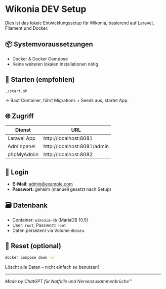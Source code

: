 # Wikonia DEV Setup

Dies ist das lokale Entwicklungssetup für Wikonia, basierend auf Laravel, Filament und Docker.

## 📦 Systemvoraussetzungen

- Docker & Docker Compose
- Keine weiteren lokalen Installationen nötig

## 🚀 Starten (empfohlen)

```bash
./start.sh
```

→ Baut Container, führt Migrations + Seeds aus, startet App.

## 🌐 Zugriff

| Dienst         | URL                   |
|----------------|------------------------|
| Laravel App    | http://localhost:8081  |
| Adminpanel     | http://localhost:8081/admin |
| phpMyAdmin     | http://localhost:8082  |

## 🔐 Login

- **E-Mail:** admin@example.com
- **Passwort:** geheim (manuell gesetzt nach Setup)

## 🗃️ Datenbank

- Container: `wikonia-db` (MariaDB 10.5)
- User: `root`, Passwort: `root`
- Daten persistent via Volume `dbdata`

## 🧼 Reset (optional)

```bash
docker compose down -v
```

Löscht alle Daten – nicht einfach so benutzen!

---

_Made by ChatGPT für Notfälle und Nervenzusammenbrüche™_